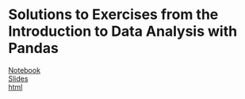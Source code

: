 # Solutions to Exercises from the Introduction to Data Analysis with Pandas
[Notebook](https://github.com/chasemoabery/Intro-Data-Analysis-Pandas-Exercises/blob/main/Data%20Analysis%20HW.ipynb)<br/>
[Slides](https://github.com/chasemoabery/Intro-Data-Analysis-Pandas-Exercises/blob/main/Data%20Analysis%20HW.slides.html)<br/>
[html](https://github.com/chasemoabery/Intro-Data-Analysis-Pandas-Exercises/blob/main/Data%20Analysis%20HW.html)<br/>
